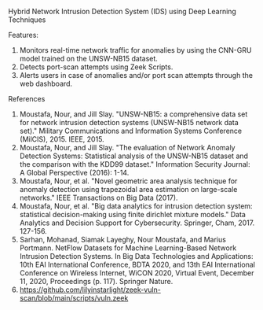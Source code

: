 Hybrid Network Intrusion Detection System (IDS) using Deep Learning Techniques

Features:
1. Monitors real-time network traffic for anomalies by using the CNN-GRU model trained on the UNSW-NB15 dataset.
2. Detects port-scan attempts using Zeek Scripts.
3. Alerts users in case of anomalies and/or port scan attempts through the web dashboard.

References
1. Moustafa, Nour, and Jill Slay. "UNSW-NB15: a comprehensive data set for network intrusion detection systems (UNSW-NB15 network data set)." Military Communications and Information Systems Conference (MilCIS), 2015. IEEE, 2015.
2. Moustafa, Nour, and Jill Slay. "The evaluation of Network Anomaly Detection Systems: Statistical analysis of the UNSW-NB15 dataset and the comparison with the KDD99 dataset." Information Security Journal: A Global Perspective (2016): 1-14.
3. Moustafa, Nour, et al. "Novel geometric area analysis technique for anomaly detection using trapezoidal area estimation on large-scale networks." IEEE Transactions on Big Data (2017).
4. Moustafa, Nour, et al. "Big data analytics for intrusion detection system: statistical decision-making using finite dirichlet mixture models." Data Analytics and Decision Support for Cybersecurity. Springer, Cham, 2017. 127-156.
5. Sarhan, Mohanad, Siamak Layeghy, Nour Moustafa, and Marius Portmann. NetFlow Datasets for Machine Learning-Based Network Intrusion Detection Systems. In Big Data Technologies and Applications: 10th EAI International Conference, BDTA 2020, and 13th EAI International Conference on Wireless Internet, WiCON 2020, Virtual Event, December 11, 2020, Proceedings (p. 117). Springer Nature.
6. https://github.com/lilyinstarlight/zeek-vuln-scan/blob/main/scripts/vuln.zeek
